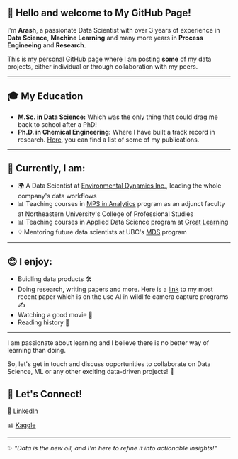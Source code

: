## 👋 Hello and welcome to My GitHub Page!  

I'm **Arash**, a passionate Data Scientist with over 3 years of experience in **Data Science**, **Machine Learning** and many more years in **Process Engineeing** and **Research**.

This is my personal GitHub page where I am posting **some** of my data projects, either individual or through collaboration with my peers.

---

## 🎓 My Education  
- **M.Sc. in Data Science:** Which was the only thing that could drag me back to school after a PhD!
- **Ph.D. in Chemical Engineering:**  Where I have built a track record in research. [Here](https://scholar.google.com/citations?user=t3ta5T8AAAAJ&hl=en), you can find a list of some of my publications.
---

## 🔭 Currently, I am: 
- 🌍 A Data Scientist at [Environmental Dynamics Inc.](https://edynamics.com/), leading the whole company's data workflows   
- 📊 Teaching courses in [MPS in Analytics](https://vancouver.northeastern.edu/academic_program/master-of-professional-studies-in-analytics/) program as an adjunct faculty at Northeastern University's College of Professional Studies
- 📊 Teaching courses in Applied Data Science program at [Great Learning](https://www.mygreatlearning.com/)
- 💡 Mentoring future data scientists at UBC's [MDS](https://masterdatascience.ubc.ca/) program  

---

## 😊 I enjoy: 
- Buidling data products 🛠️
- Doing research, writing papers and more. Here is a [link](https://2024.iaia.org/draft-papers/Using_AI_for_Review_IAIA2024.pdf) to my most recent paper which is on the use AI in wildlife camera capture programs ✍️
- Watching a good movie 🎥
- Reading history 📖

---

I am passionate about learning and I believe there is no better way of learning than doing. 

So, let's get in touch and discuss opportunities to collaborate on Data Science, ML or any other exciting data-driven projects! 🚀

## 🌟 Let's Connect!  
💼 [LinkedIn](https://www.linkedin.com/in/arash-shamseddini/)

📊 [Kaggle](https://kaggle.com/arashshamseddini)  

---
✨ *"Data is the new oil, and I'm here to refine it into actionable insights!"*  

